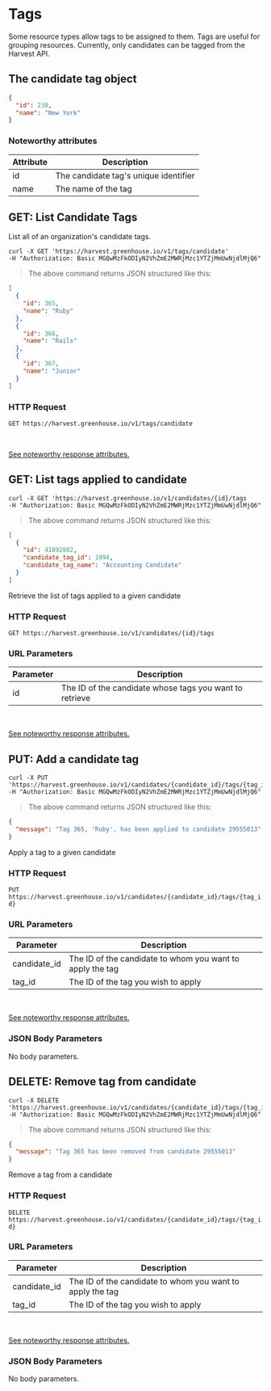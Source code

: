 # Tags

Some resource types allow tags to be assigned to them. Tags are useful for grouping resources.  Currently, only candidates can be tagged from the Harvest API.

## The candidate tag object

```json
{
  "id": 230,
  "name": "New York"
}
```

### Noteworthy attributes

| Attribute | Description |
|-----------|-------------|
| id | The candidate tag's unique identifier |
| name | The name of the tag |

## GET: List Candidate Tags

List all of an organization's candidate tags.

```shell
curl -X GET 'https://harvest.greenhouse.io/v1/tags/candidate'
-H "Authorization: Basic MGQwMzFkODIyN2VhZmE2MWRjMzc1YTZjMmUwNjdlMjQ6"
```

> The above command returns JSON structured like this:

```json
[
  {
    "id": 365,
    "name": "Ruby"
  },
  {
    "id": 366,
    "name": "Rails"
  },
  {
    "id": 367,
    "name": "Junior"
  }
]
```

### HTTP Request

`GET https://harvest.greenhouse.io/v1/tags/candidate`

<br>

[See noteworthy response attributes.](#the-candidate-tag-object)

## GET: List tags applied to candidate

```shell
curl -X GET 'https://harvest.greenhouse.io/v1/candidates/{id}/tags
-H "Authorization: Basic MGQwMzFkODIyN2VhZmE2MWRjMzc1YTZjMmUwNjdlMjQ6"
```

> The above command returns JSON structured like this:

```json
[
  {
    "id": 41892882,
    "candidate_tag_id": 1094,
    "candidate_tag_name": "Accounting Candidate"
  }
]
```

Retrieve the list of tags applied to a given candidate

### HTTP Request

`GET https://harvest.greenhouse.io/v1/candidates/{id}/tags`

### URL Parameters

Parameter | Description
--------- | -----------
id | The ID of the candidate whose tags you want to retrieve

<br>

[See noteworthy response attributes.](#the-candidate-tag-object)

## PUT: Add a candidate tag

```shell
curl -X PUT 'https://harvest.greenhouse.io/v1/candidates/{candidate_id}/tags/{tag_id}'
-H "Authorization: Basic MGQwMzFkODIyN2VhZmE2MWRjMzc1YTZjMmUwNjdlMjQ6"
```

> The above command returns JSON structured like this:

```json
{
  "message": "Tag 365, 'Ruby', has been applied to candidate 29555013"
}
```

Apply a tag to a given candidate

### HTTP Request

`PUT https://harvest.greenhouse.io/v1/candidates/{candidate_id}/tags/{tag_id}`

### URL Parameters

Parameter | Description
--------- | -----------
candidate_id | The ID of the candidate to whom you want to apply the tag
tag_id | The ID of the tag you wish to apply

<br>

[See noteworthy response attributes.](#the-candidate-tag-object)

### JSON Body Parameters

No body parameters.

## DELETE: Remove tag from candidate

```shell
curl -X DELETE 'https://harvest.greenhouse.io/v1/candidates/{candidate_id}/tags/{tag_id}'
-H "Authorization: Basic MGQwMzFkODIyN2VhZmE2MWRjMzc1YTZjMmUwNjdlMjQ6"
```

> The above command returns JSON structured like this:

```json
{
  "message": "Tag 365 has been removed from candidate 29555013"
}
```

Remove a tag from a candidate

### HTTP Request

`DELETE https://harvest.greenhouse.io/v1/candidates/{candidate_id}/tags/{tag_id}`

### URL Parameters

Parameter | Description
--------- | -----------
candidate_id | The ID of the candidate to whom you want to apply the tag
tag_id | The ID of the tag you wish to apply

<br>

[See noteworthy response attributes.](#the-candidate-tag-object)

### JSON Body Parameters

No body parameters.
